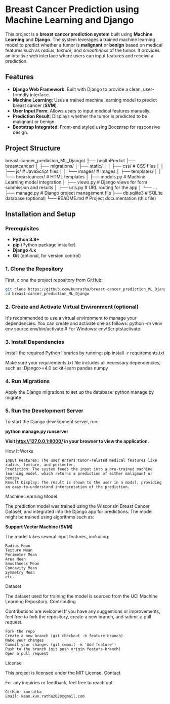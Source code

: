 # **Breast Cancer Prediction using Machine Learning and Django**

This project is a **breast cancer prediction system** built using **Machine Learning** and **Django**. The system leverages a trained machine learning model to predict whether a tumor is **malignant** or **benign** based on medical features such as *radius*, *texture*, and *smoothness* of the tumor. It provides an intuitive web interface where users can input features and receive a prediction.

## **Features**

- **Django Web Framework**: Built with Django to provide a clean, user-friendly interface.
- **Machine Learning**: Uses a trained machine learning model to predict breast cancer (**SVM**).
- **User Input Form**: Allows users to input medical features manually.
- **Prediction Result**: Displays whether the tumor is predicted to be malignant or benign.
- **Bootstrap Integrated**: Front-end styled using Bootstrap for responsive design.

## **Project Structure**
breast-cancer_prediction_ML_Django/
├── healthPredict
  ├── breastcancer/
  │   ├── migrations/
  │   ├── static/
  │   │   ├── css/              # CSS files
  │   │   ├── js/               # JavaScript files
  │   │   └── images/           # Images
  │   ├── templates/
  │   │   └── breastcancer/     # HTML templates
  │   ├── models.py             # Machine Learning model integration
  │   ├── views.py              # Django views for form submission and results
  │   ├── urls.py               # URL routing for the app
  │   └── ...
├── manage.py                 # Django project management file
├── db.sqlite3                # SQLite database (optional)
└── README.md                 # Project documentation (this file)


## **Installation and Setup**

### **Prerequisites**

- **Python 3.8+**
- **pip** (Python package installer)
- **Django 4.x**
- **Git** (optional, for version control)

### 1. **Clone the Repository**

First, clone the project repository from GitHub:

```bash
git clone https://github.com/kunratha/breast-cancer_prediction_ML_Django.git
cd breast-cancer_prediction_ML_Django 
```

### 2. **Create and Activate Virtual Environment (optional)**

It's recommended to use a virtual environment to manage your dependencies. You can create and activate one as follows:
python -m venv env
source env/bin/activate  # For Windows: env\Scripts\activate

### 3. **Install Dependencies**

Install the required Python libraries by running:
pip install -r requirements.txt

Make sure your requirements.txt file includes all necessary dependencies, such as:
Django>=4.0
scikit-learn
pandas
numpy

### 4. **Run Migrations**

Apply the Django migrations to set up the database:
python manage.py migrate

### 5. **Run the Development Server**

To start the Django development server, run:

**python manage.py runserver**

**Visit http://127.0.0.1:8000/ in your browser to view the application.**

How It Works

    Input Features: The user enters tumor-related medical features like radius, texture, and perimeter.
    Prediction: The system feeds the input into a pre-trained machine learning model, which returns a prediction of either malignant or benign.
    Result Display: The result is shown to the user in a modal, providing an easy-to-understand interpretation of the prediction.

Machine Learning Model

The prediction model was trained using the Wisconsin Breast Cancer Dataset, and integrated into the Django app for predictions. The model might be trained using algorithms such as:

**Support Vector Machine (SVM)**

The model takes several input features, including:

    Radius Mean
    Texture Mean
    Perimeter Mean
    Area Mean
    Smoothness Mean
    Concavity Mean
    Symmetry Mean
    etc.

Dataset

The dataset used for training the model is sourced from the UCI Machine Learning Repository.
Contributing

Contributions are welcome! If you have any suggestions or improvements, feel free to fork the repository, create a new branch, and submit a pull request.

    Fork the repo
    Create a new branch (git checkout -b feature-branch)
    Make your changes
    Commit your changes (git commit -m 'Add feature')
    Push to the branch (git push origin feature-branch)
    Open a pull request

License

This project is licensed under the MIT License.
Contact

For any inquiries or feedback, feel free to reach out:

    GitHub: kunratha
    Email: kean.kun.ratha2020@gmail.com
